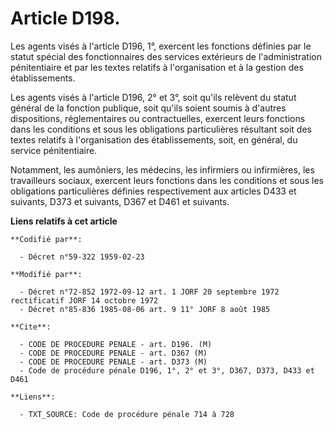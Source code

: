 # Article D198.

Les agents visés à l'article D196, 1°, exercent les fonctions définies par le statut spécial des fonctionnaires des services
extérieurs de l'administration pénitentiaire et par les textes relatifs à l'organisation et à la gestion des établissements.

Les agents visés à l'article D196, 2° et 3°, soit qu'ils relèvent du statut général de la fonction publique, soit qu'ils
soient soumis à d'autres dispositions, réglementaires ou contractuelles, exercent leurs fonctions dans les conditions et sous
les obligations particulières résultant soit des textes relatifs à l'organisation des établissements, soit, en général, du
service pénitentiaire.

Notamment, les aumôniers, les médecins, les infirmiers ou infirmières, les travailleurs sociaux, exercent leurs fonctions
dans les conditions et sous les obligations particulières définies respectivement aux articles D433 et suivants, D373 et
suivants, D367 et D461 et suivants.

**Liens relatifs à cet article**

	**Codifié par**:

	  - Décret n°59-322 1959-02-23

	**Modifié par**:

	  - Décret n°72-852 1972-09-12 art. 1 JORF 20 septembre 1972 rectificatif JORF 14 octobre 1972
	  - Décret n°85-836 1985-08-06 art. 9 11° JORF 8 août 1985

	**Cite**:

	  - CODE DE PROCEDURE PENALE - art. D196. (M)
	  - CODE DE PROCEDURE PENALE - art. D367 (M)
	  - CODE DE PROCEDURE PENALE - art. D373 (M)
	  - Code de procédure pénale D196, 1°, 2° et 3°, D367, D373, D433 et D461

	**Liens**:

	  - TXT_SOURCE: Code de procédure pénale 714 à 728
